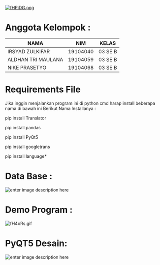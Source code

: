 [![fHPiDG.png](https://iili.io/fHPiDG.png)](https://freeimage.host/i/fHPiDG)

# Anggota Kelompok :
| NAMA | NIM | KELAS
|--|--|--|
| IRSYAD ZULKIFAR  | 19104040| 03 SE B
| ALDHAN TRI MAULANA  | 19104059 | 03 SE B
| NIKE PRASETYO | 19104068 | 03 SE B
# Requirements File
Jika inggin menjalankan program ini di python cmd harap install beberapa nama di bawah ini 
Berikut Nama Installanya : 

pip install Translator

pip install pandas

pip install PyQt5

pip install googletrans

pip install language*

# Data Base :
![enter image description here](https://i.ibb.co/Z2nq8LL/db.jpg)
# Demo Program :

![fH4oRs.gif](https://s6.gifyu.com/images/NEWd03abb72ab199145.gif)
# PyQT5 Desain:
![enter image description here](https://i.ibb.co/JQVJ41N/Screenshot-4.png)

